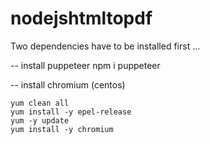 # nodejshtmltopdf
Two dependencies have to be installed first ... 

-- install puppeteer
    npm i puppeteer
        
-- install chromium (centos) 

    yum clean all
    yum install -y epel-release
    yum -y update
    yum install -y chromium
